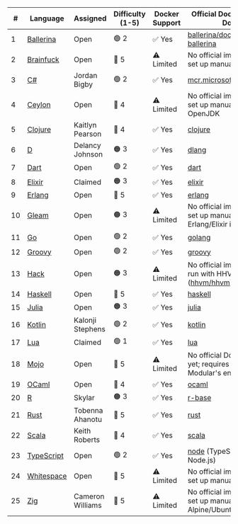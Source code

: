 | #  | Language  | Assigned | Difficulty (1-5) | Docker Support | Official Docker Image / Docs |
|----|----------|----------|-----------------|---------------|----------------------|
| 1  | [Ballerina](https://ballerina.io) | Open | 🟢 2 | ✅ Yes | [ballerina/docker-ballerina](https://hub.docker.com/r/ballerina/ballerina) |
| 2  | [Brainfuck](https://esolangs.org/wiki/Brainfuck) | Open | 🔴 5 | ⚠️ Limited | No official image; can be set up manually |
| 3  | [C#](https://learn.microsoft.com/en-us/dotnet/csharp/) | Jordan Bigby | 🟢 2 | ✅ Yes | [mcr.microsoft.com/dotnet](https://hub.docker.com/_/microsoft-dotnet-sdk) |
| 4  | [Ceylon](https://ceylon-lang.org) | Open | 🔴 4 | ⚠️ Limited | No official image; can be set up manually with OpenJDK |
| 5  | [Clojure](https://clojure.org) | Kaitlyn Pearson | 🔴 4 | ✅ Yes | [clojure](https://hub.docker.com/_/clojure) |
| 6  | [D](https://dlang.org) | Delancy Johnson | 🟠 3 | ✅ Yes | [dlang](https://hub.docker.com/_/dlang) |
| 7  | [Dart](https://dart.dev) | Open | 🟢 2 | ✅ Yes | [dart](https://hub.docker.com/_/dart) |
| 8  | [Elixir](https://elixir-lang.org) | Claimed | 🟠 3 | ✅ Yes | [elixir](https://hub.docker.com/_/elixir) |
| 9  | [Erlang](https://www.erlang.org) | Open | 🔴 5 | ✅ Yes | [erlang](https://hub.docker.com/_/erlang) |
| 10 | [Gleam](https://gleam.run) | Open | 🟠 3 | ⚠️ Limited | No official image; can be set up manually using Erlang/Elixir images |
| 11 | [Go](https://golang.org) | Open | 🟢 2 | ✅ Yes | [golang](https://hub.docker.com/_/golang) |
| 12 | [Groovy](https://groovy-lang.org) | Open | 🟢 2 | ✅ Yes | [groovy](https://hub.docker.com/_/groovy) |
| 13 | [Hack](https://hacklang.org) | Open | 🟠 3 | ⚠️ Limited | No official image; can be run with HHVM ([hhvm/hhvm](https://hub.docker.com/r/hhvm/hhvm)) |
| 14 | [Haskell](https://www.haskell.org) | Open | 🔴 5 | ✅ Yes | [haskell](https://hub.docker.com/_/haskell) |
| 15 | [Julia](https://julialang.org) | Open | 🟠 3 | ✅ Yes | [julia](https://hub.docker.com/_/julia) |
| 16 | [Kotlin](https://kotlinlang.org) | Kalonji Stephens | 🟢 2 | ✅ Yes | [kotlin](https://hub.docker.com/r/jetbrains/kotlin) |
| 17 | [Lua](https://www.lua.org) | Claimed | 🟢 1 | ✅ Yes | [lua](https://hub.docker.com/_/lua) |
| 18 | [Mojo](https://www.modular.com/mojo) | Open | 🔴 5 | ⚠️ Limited | No official Docker image yet; requires setup with Modular's environment |
| 19 | [OCaml](https://ocaml.org) | Open | 🔴 4 | ✅ Yes | [ocaml](https://hub.docker.com/_/ocaml) |
| 20 | [R](https://www.r-project.org) | Skylar | 🟠 3 | ✅ Yes | [r-base](https://hub.docker.com/_/r-base) |
| 21 | [Rust](https://www.rust-lang.org) | Tobenna Ahanotu | 🔴 5 | ✅ Yes | [rust](https://hub.docker.com/_/rust) |
| 22 | [Scala](https://www.scala-lang.org) | Keith Roberts | 🔴 4 | ✅ Yes | [scala](https://hub.docker.com/_/hseeberger/scala-sbt) |
| 23 | [TypeScript](https://www.typescriptlang.org) | Open | 🟢 2 | ✅ Yes | [node](https://hub.docker.com/_/node) (TypeScript runs via Node.js) |
| 24 | [Whitespace](https://esolangs.org/wiki/Whitespace) | Open | 🔴 5 | ⚠️ Limited | No official image; can be set up manually |
| 25 | [Zig](https://ziglang.org) | Cameron Williams | 🔴 5 | ⚠️ Limited | No official image; can be set up manually with Alpine/Ubuntu |
